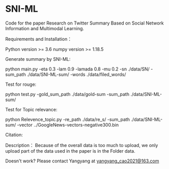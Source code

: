 # SNI-ML

Code for the paper Research on Twitter Summary Based on  Social Network Information and Multimodal Learning.

Requirements and Installation：

Python version >= 3.6
numpy version >= 1.18.5

  
Generate summary by SNI-ML:

python main.py  -eta 0.3  -lam 0.9  -lamada 0.8 -mu 0.2  -sn ./data/SN/ -sum_path ./data/SNI-ML-sum/  -words ./data/filed_words/

Test for rouge:

python  test.py -gold_sum_path ./data/gold-sum -sum_path ./data/SNI-ML-sum/  


Test for Topic relevance:

python  Relevence_topic.py -re_path ./data/re_s/  -sum_path ./data/SNI-ML-sum/  -vector ../GoogleNews-vectors-negative300.bin



Citation:





Description： Because of the overall data is too much to upload, we only upload part of the data used in the paper is in the Folder data.

Doesn't work?
Please contact Yangyang at yangyang_cao2021@163.com

